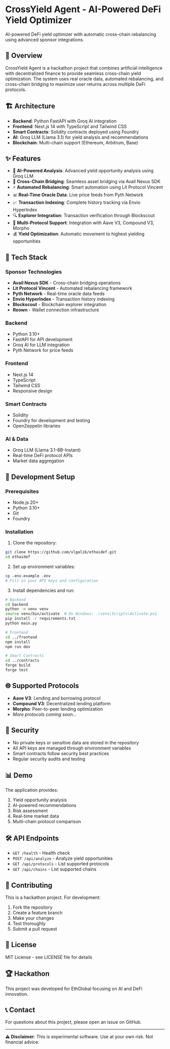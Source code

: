 # CrossYield Agent - AI-Powered DeFi Yield Optimizer

AI-powered DeFi yield optimizer with automatic cross-chain rebalancing using advanced sponsor integrations.

## 🎯 Overview

CrossYield Agent is a hackathon project that combines artificial intelligence with decentralized finance to provide seamless cross-chain yield optimization. The system uses real oracle data, automated rebalancing, and cross-chain bridging to maximize user returns across multiple DeFi protocols.

## 🏗️ Architecture

- **Backend**: Python FastAPI with Groq AI integration
- **Frontend**: Next.js 14 with TypeScript and Tailwind CSS
- **Smart Contracts**: Solidity contracts deployed using Foundry
- **AI**: Groq LLM (Llama 3.1) for yield analysis and recommendations
- **Blockchain**: Multi-chain support (Ethereum, Arbitrum, Base)

## ✨ Features

- 🤖 **AI-Powered Analysis**: Advanced yield opportunity analysis using Groq LLM
- 🌉 **Cross-Chain Bridging**: Seamless asset bridging via Avail Nexus SDK
- ⚡ **Automated Rebalancing**: Smart automation using Lit Protocol Vincent
- 📊 **Real-Time Oracle Data**: Live price feeds from Pyth Network
- 📈 **Transaction Indexing**: Complete history tracking via Envio HyperIndex
- 🔍 **Explorer Integration**: Transaction verification through Blockscout
- 🔗 **Multi-Protocol Support**: Integration with Aave V3, Compound V3, Morpho
- 💰 **Yield Optimization**: Automatic movement to highest yielding opportunities

## 🚀 Tech Stack

### Sponsor Technologies
- **Avail Nexus SDK** - Cross-chain bridging operations
- **Lit Protocol Vincent** - Automated rebalancing framework
- **Pyth Network** - Real-time oracle data feeds
- **Envio HyperIndex** - Transaction history indexing
- **Blockscout** - Blockchain explorer integration
- **Reown** - Wallet connection infrastructure

### Backend
- Python 3.10+
- FastAPI for API development
- Groq AI for LLM integration
- Pyth Network for price feeds

### Frontend
- Next.js 14
- TypeScript
- Tailwind CSS
- Responsive design

### Smart Contracts
- Solidity
- Foundry for development and testing
- OpenZeppelin libraries

### AI & Data
- Groq LLM (Llama 3.1-8B-Instant)
- Real-time DeFi protocol APIs
- Market data aggregation

## 🔧 Development Setup

### Prerequisites
- Node.js 20+
- Python 3.10+
- Git
- Foundry

### Installation

1. Clone the repository:
```bash
git clone https://github.com/vlgalib/ethaidef.git
cd ethaidef
```

2. Set up environment variables:
```bash
cp .env.example .env
# Fill in your API keys and configuration
```

3. Install dependencies and run:
```bash
# Backend
cd backend
python -m venv venv
source venv/bin/activate  # On Windows: .\venv\Scripts\Activate.ps1
pip install -r requirements.txt
python main.py

# Frontend
cd ../frontend
npm install
npm run dev

# Smart Contracts
cd ../contracts
forge build
forge test
```

## 🌐 Supported Protocols

- **Aave V3**: Lending and borrowing protocol
- **Compound V3**: Decentralized lending platform
- **Morpho**: Peer-to-peer lending optimization
- *More protocols coming soon...*

## 🔐 Security

- No private keys or sensitive data are stored in the repository
- All API keys are managed through environment variables
- Smart contracts follow security best practices
- Regular security audits and testing

## 📊 Demo

The application provides:
1. Yield opportunity analysis
2. AI-powered recommendations
3. Risk assessment
4. Real-time market data
5. Multi-chain protocol comparison

## 🛠️ API Endpoints

- `GET /health` - Health check
- `POST /api/analyze` - Analyze yield opportunities
- `GET /api/protocols` - List supported protocols
- `GET /api/chains` - List supported chains

## 🤝 Contributing

This is a hackathon project. For development:

1. Fork the repository
2. Create a feature branch
3. Make your changes
4. Test thoroughly
5. Submit a pull request

## 📄 License

MIT License - see LICENSE file for details

## 🏆 Hackathon

This project was developed for EthGlobal focusing on AI and DeFi innovation.

## 📞 Contact

For questions about this project, please open an issue on GitHub.

---

**⚠️ Disclaimer**: This is experimental software. Use at your own risk. Not financial advice.
